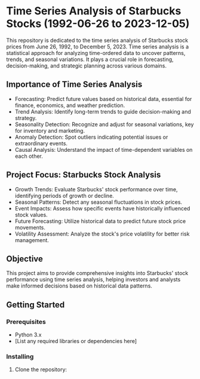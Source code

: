 # Time Series Analysis of Starbucks Stocks (1992-06-26 to 2023-12-05)

This repository is dedicated to the time series analysis of Starbucks stock prices from June 26, 1992, to December 5, 2023. Time series analysis is a statistical approach for analyzing time-ordered data to uncover patterns, trends, and seasonal variations. It plays a crucial role in forecasting, decision-making, and strategic planning across various domains.

## Importance of Time Series Analysis

* Forecasting: Predict future values based on historical data, essential for finance, economics, and weather prediction.
* Trend Analysis: Identify long-term trends to guide decision-making and strategy.
* Seasonality Detection: Recognize and adjust for seasonal variations, key for inventory and marketing.
* Anomaly Detection: Spot outliers indicating potential issues or extraordinary events.
* Causal Analysis: Understand the impact of time-dependent variables on each other.

## Project Focus: Starbucks Stock Analysis

* Growth Trends: Evaluate Starbucks' stock performance over time, identifying periods of growth or decline.
* Seasonal Patterns: Detect any seasonal fluctuations in stock prices.
* Event Impacts: Assess how specific events have historically influenced stock values.
* Future Forecasting: Utilize historical data to predict future stock price movements.
* Volatility Assessment: Analyze the stock's price volatility for better risk management.

## Objective

This project aims to provide comprehensive insights into Starbucks' stock performance using time series analysis, helping investors and analysts make informed decisions based on historical data patterns.

## Getting Started

### Prerequisites

* Python 3.x
* [List any required libraries or dependencies here]

### Installing

1. Clone the repository:
